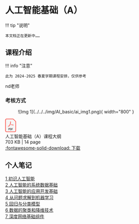 # 人工智能基础（A）

!!! tip "说明"

    本文档正在更新中……

## 课程介绍

!!! info "注意"

    此为 2024-2025 春夏学期课程安排，仅供参考

nd老师

### 考核方式

<figure markdown="span">
  ![Img 1](../../../img/AI_basic/ai_img1.png){ width="800" }
</figure>

<div class="hq-card hq-file-block" markdown="1">
<div class="file-icon"><img src="../../../img/pdf.svg" style="height: 3em;"></div>
<div class="hq-file-body">
<div class="hq-file-title">人工智能基础（A）课程大纲</div>
<div class="hq-file-meta">703 KB | 14 page</div>
</div>
<a class="hq-down-button" target="_blank" href="../../../file/AI_basic/ai_doc1.pdf" markdown="1">:fontawesome-solid-download: 下载</a>
</div>

## 个人笔记

[1 初识人工智能](./ch1.md)<br/>
[2 人工智能的系统数据基础](./ch2.md)<br/>
[3 人工智能的应用开发基础](./ch3.md)<br/>
[4 从问题求解到机器学习](./ch4.md)<br/>
[5 回归与分类模型](./ch5.md)<br/>
[6 数据的聚类和降维技术](./ch6.md)<br/>
[7 深度网络基础组件](./ch7.md)